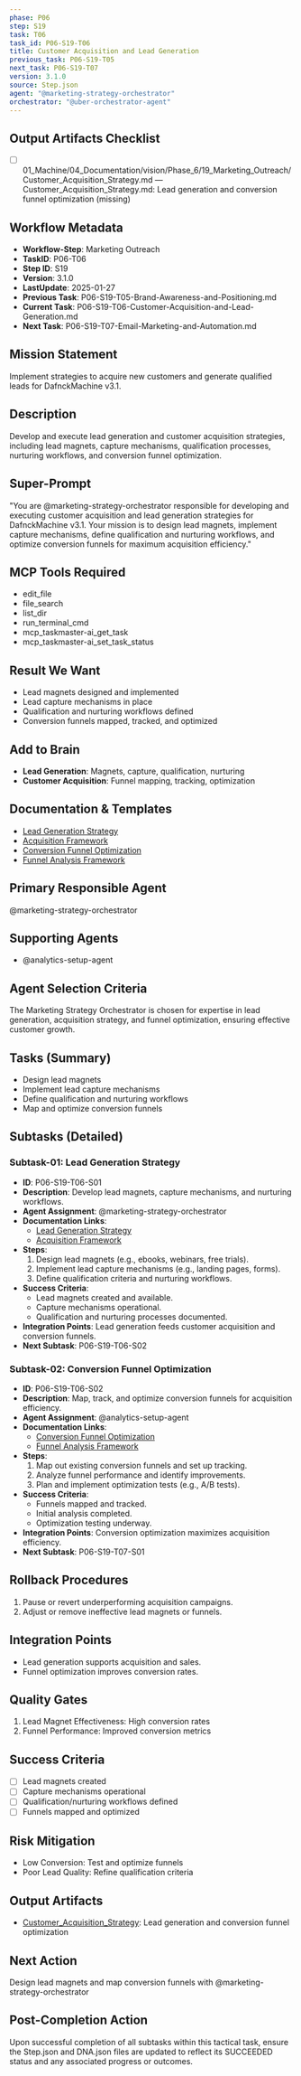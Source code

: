 ```yaml
---
phase: P06
step: S19
task: T06
task_id: P06-S19-T06
title: Customer Acquisition and Lead Generation
previous_task: P06-S19-T05
next_task: P06-S19-T07
version: 3.1.0
source: Step.json
agent: "@marketing-strategy-orchestrator"
orchestrator: "@uber-orchestrator-agent"
---
```

## Output Artifacts Checklist
- [ ] 01_Machine/04_Documentation/vision/Phase_6/19_Marketing_Outreach/Customer_Acquisition_Strategy.md — Customer_Acquisition_Strategy.md: Lead generation and conversion funnel optimization (missing)

## Workflow Metadata
- **Workflow-Step**: Marketing Outreach
- **TaskID**: P06-T06
- **Step ID**: S19
- **Version**: 3.1.0
- **LastUpdate**: 2025-01-27
- **Previous Task**: P06-S19-T05-Brand-Awareness-and-Positioning.md
- **Current Task**: P06-S19-T06-Customer-Acquisition-and-Lead-Generation.md
- **Next Task**: P06-S19-T07-Email-Marketing-and-Automation.md

## Mission Statement
Implement strategies to acquire new customers and generate qualified leads for DafnckMachine v3.1.

## Description
Develop and execute lead generation and customer acquisition strategies, including lead magnets, capture mechanisms, qualification processes, nurturing workflows, and conversion funnel optimization.

## Super-Prompt
"You are @marketing-strategy-orchestrator responsible for developing and executing customer acquisition and lead generation strategies for DafnckMachine v3.1. Your mission is to design lead magnets, implement capture mechanisms, define qualification and nurturing workflows, and optimize conversion funnels for maximum acquisition efficiency."

## MCP Tools Required
- edit_file
- file_search
- list_dir
- run_terminal_cmd
- mcp_taskmaster-ai_get_task
- mcp_taskmaster-ai_set_task_status

## Result We Want
- Lead magnets designed and implemented
- Lead capture mechanisms in place
- Qualification and nurturing workflows defined
- Conversion funnels mapped, tracked, and optimized

## Add to Brain
- **Lead Generation**: Magnets, capture, qualification, nurturing
- **Customer Acquisition**: Funnel mapping, tracking, optimization

## Documentation & Templates
- [Lead Generation Strategy](mdc:01_Machine/04_Documentation/vision/Phase_6/19_Marketing_Outreach/A/Lead_Generation_Strategy.md)
- [Acquisition Framework](mdc:01_Machine/04_Documentation/vision/Phase_6/19_Marketing_Outreach/A/Acquisition_Framework.json)
- [Conversion Funnel Optimization](mdc:01_Machine/04_Documentation/vision/Phase_6/19_Marketing_Outreach/A/Conversion_Funnel_Optimization.md)
- [Funnel Analysis Framework](mdc:01_Machine/04_Documentation/vision/Phase_6/19_Marketing_Outreach/A/Funnel_Analysis_Framework.json)

## Primary Responsible Agent
@marketing-strategy-orchestrator

## Supporting Agents
- @analytics-setup-agent

## Agent Selection Criteria
The Marketing Strategy Orchestrator is chosen for expertise in lead generation, acquisition strategy, and funnel optimization, ensuring effective customer growth.

## Tasks (Summary)
- Design lead magnets
- Implement lead capture mechanisms
- Define qualification and nurturing workflows
- Map and optimize conversion funnels

## Subtasks (Detailed)
### Subtask-01: Lead Generation Strategy
- **ID**: P06-S19-T06-S01
- **Description**: Develop lead magnets, capture mechanisms, and nurturing workflows.
- **Agent Assignment**: @marketing-strategy-orchestrator
- **Documentation Links**:
  - [Lead Generation Strategy](mdc:01_Machine/04_Documentation/vision/Phase_6/19_Marketing_Outreach/A/Lead_Generation_Strategy.md)
  - [Acquisition Framework](mdc:01_Machine/04_Documentation/vision/Phase_6/19_Marketing_Outreach/A/Acquisition_Framework.json)
- **Steps**:
    1. Design lead magnets (e.g., ebooks, webinars, free trials).
    2. Implement lead capture mechanisms (e.g., landing pages, forms).
    3. Define qualification criteria and nurturing workflows.
- **Success Criteria**:
    - Lead magnets created and available.
    - Capture mechanisms operational.
    - Qualification and nurturing processes documented.
- **Integration Points**: Lead generation feeds customer acquisition and conversion funnels.
- **Next Subtask**: P06-S19-T06-S02

### Subtask-02: Conversion Funnel Optimization
- **ID**: P06-S19-T06-S02
- **Description**: Map, track, and optimize conversion funnels for acquisition efficiency.
- **Agent Assignment**: @analytics-setup-agent
- **Documentation Links**:
  - [Conversion Funnel Optimization](mdc:01_Machine/04_Documentation/vision/Phase_6/19_Marketing_Outreach/A/Conversion_Funnel_Optimization.md)
  - [Funnel Analysis Framework](mdc:01_Machine/04_Documentation/vision/Phase_6/19_Marketing_Outreach/A/Funnel_Analysis_Framework.json)
- **Steps**:
    1. Map out existing conversion funnels and set up tracking.
    2. Analyze funnel performance and identify improvements.
    3. Plan and implement optimization tests (e.g., A/B tests).
- **Success Criteria**:
    - Funnels mapped and tracked.
    - Initial analysis completed.
    - Optimization testing underway.
- **Integration Points**: Conversion optimization maximizes acquisition efficiency.
- **Next Subtask**: P06-S19-T07-S01

## Rollback Procedures
1. Pause or revert underperforming acquisition campaigns.
2. Adjust or remove ineffective lead magnets or funnels.

## Integration Points
- Lead generation supports acquisition and sales.
- Funnel optimization improves conversion rates.

## Quality Gates
1. Lead Magnet Effectiveness: High conversion rates
2. Funnel Performance: Improved conversion metrics

## Success Criteria
- [ ] Lead magnets created
- [ ] Capture mechanisms operational
- [ ] Qualification/nurturing workflows defined
- [ ] Funnels mapped and optimized

## Risk Mitigation
- Low Conversion: Test and optimize funnels
- Poor Lead Quality: Refine qualification criteria

## Output Artifacts
- [Customer_Acquisition_Strategy](mdc:01_Machine/04_Documentation/vision/Phase_6/19_Marketing_Outreach/Customer_Acquisition_Strategy.md): Lead generation and conversion funnel optimization

## Next Action
Design lead magnets and map conversion funnels with @marketing-strategy-orchestrator

## Post-Completion Action
Upon successful completion of all subtasks within this tactical task, ensure the Step.json and DNA.json files are updated to reflect its SUCCEEDED status and any associated progress or outcomes. 